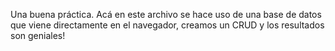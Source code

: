 Una buena práctica. 
Acá en este archivo se hace uso de una base de datos que viene directamente 
en el navegador, creamos un CRUD y los resultados son geniales! 
